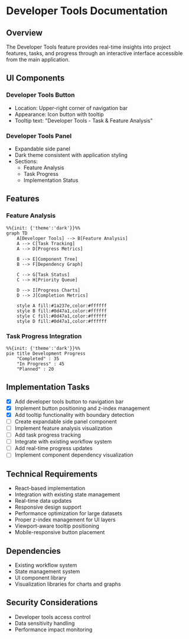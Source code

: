 # Developer Tools Documentation

## Overview
The Developer Tools feature provides real-time insights into project features, tasks, and progress through an interactive interface accessible from the main application.

## UI Components
### Developer Tools Button
- Location: Upper-right corner of navigation bar
- Appearance: Icon button with tooltip
- Tooltip text: "Developer Tools - Task & Feature Analysis"

### Developer Tools Panel
- Expandable side panel
- Dark theme consistent with application styling
- Sections:
  - Feature Analysis
  - Task Progress
  - Implementation Status

## Features
### Feature Analysis
```mermaid
%%{init: {'theme':'dark'}}%%
graph TD
    A[Developer Tools] --> B[Feature Analysis]
    A --> C[Task Tracking]
    A --> D[Progress Metrics]
    
    B --> E[Component Tree]
    B --> F[Dependency Graph]
    
    C --> G[Task Status]
    C --> H[Priority Queue]
    
    D --> I[Progress Charts]
    D --> J[Completion Metrics]
    
    style A fill:#1a237e,color:#ffffff
    style B fill:#0d47a1,color:#ffffff
    style C fill:#0d47a1,color:#ffffff
    style D fill:#0d47a1,color:#ffffff
```

### Task Progress Integration
```mermaid
%%{init: {'theme':'dark'}}%%
pie title Development Progress
    "Completed" : 35
    "In Progress" : 45
    "Planned" : 20
```

## Implementation Tasks
- [x] Add developer tools button to navigation bar
- [x] Implement button positioning and z-index management
- [x] Add tooltip functionality with boundary detection
- [ ] Create expandable side panel component
- [ ] Implement feature analysis visualization
- [ ] Add task progress tracking
- [ ] Integrate with existing workflow system
- [ ] Add real-time progress updates
- [ ] Implement component dependency visualization

## Technical Requirements
- React-based implementation
- Integration with existing state management
- Real-time data updates
- Responsive design support
- Performance optimization for large datasets
- Proper z-index management for UI layers
- Viewport-aware tooltip positioning
- Mobile-responsive button placement

## Dependencies
- Existing workflow system
- State management system
- UI component library
- Visualization libraries for charts and graphs

## Security Considerations
- Developer tools access control
- Data sensitivity handling
- Performance impact monitoring